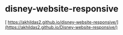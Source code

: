 # disney-website-responsive
[ https://akhildas2.github.io/disney-website-responsive/](https://akhildas2.github.io/Disney-website-responsive/)
